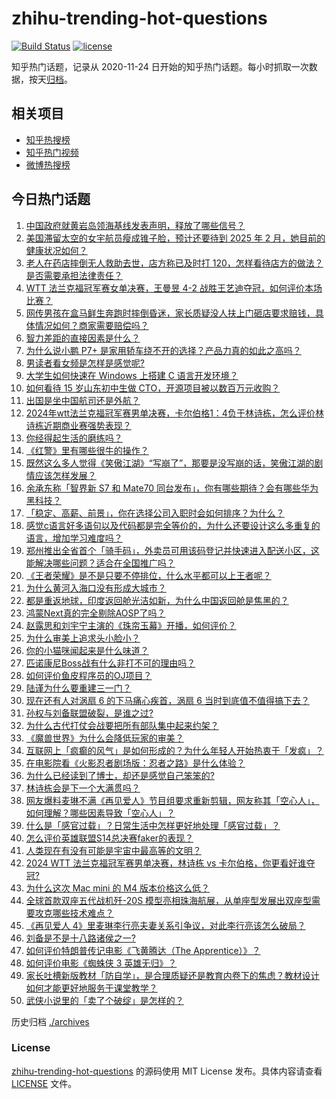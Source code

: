# zhihu-trending-hot-questions

[![Build Status](https://github.com/justjavac/zhihu-trending-hot-questions/workflows/ci/badge.svg?branch=master)](https://github.com/justjavac/zhihu-trending-hot-questions/actions)
[![license](https://img.shields.io/github/license/justjavac/zhihu-trending-hot-questions)](https://github.com/justjavac/zhihu-trending-hot-questions/blob/master/LICENSE)

知乎热门话题，记录从 2020-11-24
日开始的知乎热门话题。每小时抓取一次数据，按天[归档](./archives)。

## 相关项目

- [知乎热搜榜](https://github.com/justjavac/zhihu-trending-top-search)
- [知乎热门视频](https://github.com/justjavac/zhihu-trending-hot-video)
- [微博热搜榜](https://github.com/justjavac/weibo-trending-hot-search)

## 今日热门话题

<!-- BEGIN -->
<!-- 最后更新时间 Mon Nov 11 2024 05:16:42 GMT+0800 (China Standard Time) -->

1. [中国政府就黄岩岛领海基线发表声明，释放了哪些信号？](https://www.zhihu.com/question/3753346583)
1. [美国滞留太空的女宇航员瘦成锥子脸，预计还要待到 2025 年 2 月，她目前的健康状况如何？](https://www.zhihu.com/question/3733530709)
1. [老人在药店摔倒无人救助去世，店方称已及时打 120，怎样看待店方的做法？是否需要承担法律责任？](https://www.zhihu.com/question/3679527055)
1. [WTT 法兰克福冠军赛女单决赛，王曼昱 4-2 战胜王艺迪夺冠，如何评价本场比赛？](https://www.zhihu.com/question/3785979036)
1. [网传男孩在盒马鲜生奔跑时摔倒昏迷，家长质疑没人扶上门砸店要求赔钱，具体情况如何？商家需要赔偿吗？](https://www.zhihu.com/question/3731920747)
1. [智力差距的直接因素是什么？](https://www.zhihu.com/question/654571849)
1. [为什么说小鹏 P7+ 是家用轿车绕不开的选择？产品力真的如此之高吗？](https://www.zhihu.com/question/3552495285)
1. [男读者看女频是怎样是感觉呢?](https://www.zhihu.com/question/389055920)
1. [大学生如何快速在 Windows 上搭建 C 语言开发环境？](https://www.zhihu.com/question/3362698520)
1. [如何看待 15 岁山东初中生做 CTO，开源项目被以数百万元收购？](https://www.zhihu.com/question/3213368207)
1. [出国是坐中国航司还是外航？](https://www.zhihu.com/question/3201804673)
1. [2024年wtt法兰克福冠军赛男单决赛，卡尔伯格1：4负于林诗栋，怎么评价林诗栋近期商业赛强势表现？](https://www.zhihu.com/question/3787221190)
1. [你经得起生活的磨练吗？](https://www.zhihu.com/question/3664464133)
1. [《红警》里有哪些很牛的操作？](https://www.zhihu.com/question/266994288)
1. [既然这么多人觉得《笑傲江湖》“写崩了”，那要是没写崩的话，笑傲江湖的剧情应该怎样发展？](https://www.zhihu.com/question/628993416)
1. [余承东称「智界新 S7 和 Mate70 同台发布」，你有哪些期待？会有哪些华为黑科技？](https://www.zhihu.com/question/3530013603)
1. [「稳定、高薪、前景」，你在选择公司入职时会如何排序？为什么？](https://www.zhihu.com/question/3121932609)
1. [感觉c语言好多语句以及代码都是完全等价的，为什么还要设计这么多重复的语言，增加学习难度吗？](https://www.zhihu.com/question/2585851349)
1. [郑州推出全省首个「骑手码」，外卖员可用该码登记并快速进入配送小区，这能解决哪些问题？适合在全国推广吗？](https://www.zhihu.com/question/3667701982)
1. [《王者荣耀》是不是只要不停排位，什么水平都可以上王者呢？](https://www.zhihu.com/question/359527061)
1. [为什么黄河入海口没有形成大城市？](https://www.zhihu.com/question/24789028)
1. [都是重返地球，印度返回舱光洁如新，为什么中国返回舱是焦黑的？](https://www.zhihu.com/question/3668990467)
1. [鸿蒙Next真的完全剔除AOSP了吗？](https://www.zhihu.com/question/657832044)
1. [赵露思和刘宇宁主演的《珠帘玉幕》开播，如何评价？](https://www.zhihu.com/question/2875446278)
1. [为什么审美上追求头小脸小？](https://www.zhihu.com/question/296908297)
1. [你的小猫咪闻起来是什么味道？](https://www.zhihu.com/question/622099387)
1. [匹诺康尼Boss战有什么非打不可的理由吗？](https://www.zhihu.com/question/3590515465)
1. [如何评价鱼皮程序员的OJ项目？](https://www.zhihu.com/question/629921585)
1. [陆谨为什么要重建三一门？](https://www.zhihu.com/question/3631343968)
1. [现在还有人对涡扇 6 的下马痛心疾首，涡扇 6 当时到底值不值得搞下去？](https://www.zhihu.com/question/665108944)
1. [孙权与刘备联盟破裂，是谁之过?](https://www.zhihu.com/question/3088432957)
1. [为什么古代打仗会战要把所有部队集中起来约架？](https://www.zhihu.com/question/2481823901)
1. [《魔兽世界》为什么会降低玩家的审美？](https://www.zhihu.com/question/2897649257)
1. [互联网上「疯癫的风气」是如何形成的？为什么年轻人开始热衷于「发疯」？](https://www.zhihu.com/question/596140571)
1. [在电影院看《火影忍者剧场版：忍者之路》是什么体验？](https://www.zhihu.com/question/2445495719)
1. [为什么已经读到了博士，却还是感觉自己笨笨的?](https://www.zhihu.com/question/770363974)
1. [林诗栋会是下一个大满贯吗？](https://www.zhihu.com/question/2219172400)
1. [网友爆料麦琳不满《再见爱人》节目组要求重新剪辑，网友称其「空心人」，如何理解？哪些因素导致「空心人」？](https://www.zhihu.com/question/3631390508)
1. [什么是「感官过载」？日常生活中怎样更好地处理「感官过载」？](https://www.zhihu.com/question/1580759843)
1. [怎么评价英雄联盟S14总决赛faker的表现？](https://www.zhihu.com/question/2946844199)
1. [人类现在有没有可能是宇宙中最高等的文明？](https://www.zhihu.com/question/275244312)
1. [2024 WTT 法兰克福冠军赛男单决赛，林诗栋 vs 卡尔伯格，你更看好谁夺冠?](https://www.zhihu.com/question/3697204667)
1. [为什么这次 Mac mini 的 M4 版本价格这么低？](https://www.zhihu.com/question/2722082573)
1. [全球首款双座五代战机歼-20S 模型亮相珠海航展，从单座型发展出双座型需要攻克哪些技术难点？](https://www.zhihu.com/question/3730208035)
1. [《再见爱人 4》里麦琳李行亮夫妻关系引争议，对此李行亮该怎么破局？](https://www.zhihu.com/question/3103361693)
1. [刘备是不是十八路诸侯之一?](https://www.zhihu.com/question/659705352)
1. [如何评价特朗普传记电影《飞黄腾达（The Apprentice）》？](https://www.zhihu.com/question/652717431)
1. [如何评价电影《蜘蛛侠 3 英雄无归》？](https://www.zhihu.com/question/506102191)
1. [家长吐槽新版教材「防自学」，是合理质疑还是教育内卷下的焦虑？教材设计如何才能更好地服务于课堂教学？](https://www.zhihu.com/question/3563017799)
1. [武侠小说里的「卖了个破绽」是怎样的？](https://www.zhihu.com/question/50469963)

<!-- END -->

历史归档 [./archives](./archives)

### License

[zhihu-trending-hot-questions](https://github.com/justjavac/zhihu-trending-hot-questions)
的源码使用 MIT License 发布。具体内容请查看 [LICENSE](./LICENSE) 文件。
